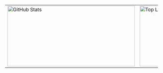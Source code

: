 <table align="center">
  <tr>
    <td>
      <img 
        src="https://github-readme-stats.vercel.app/api?username=crestadev&show_icons=true&theme=transparent&card_width=420" 
        alt="GitHub Stats" 
        height="200"
        width="420"
      />
    </td>
    <td>
      <img 
        src="https://github-readme-stats.vercel.app/api/top-langs/?username=crestadev&layout=compact&theme=transparent&card_width=420" 
        alt="Top Languages" 
        height="200"
        width="420"
      />
    </td>
  </tr>
</table>
